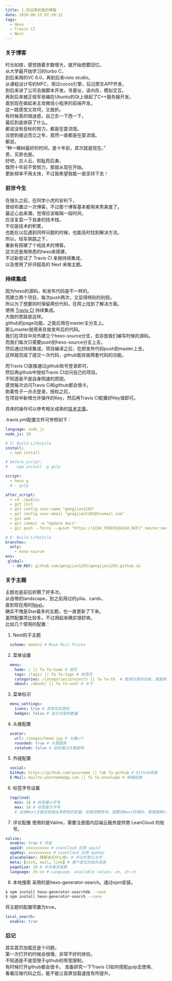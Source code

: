 ```yaml
---
title: 1.欢迎来到我的博客
date: 2020-06-15 07:39:12
tags:
  - Hexo
  - Travis CI
  - Next
---
```


### 关于博客
时光如梭，感觉随着岁数增大，就开始想要回忆。  
从大学最开始学习的turbo C，  
到后来用的VC 6.0，再到后来visio studio。  
从课程设计写的MFC，用过cocos引擎，玩过原生APP开发，  
到后来进了公司去做脚本开发，寻基址，读内存，模拟交互。  
再到后来被正规军收编在Ubuntu的Qt上做起了C++服务器开发。  
直到现在做起来主攻微信小程序的前端开发。  
这一路感觉又坎坷，又曲折。  
有时候真的很迷惑，自己东一下西一下，  
最后到底收获了什么。  
都说没有目标的努力，都是在耍流氓。  
没想到接近而立之年，竟然一直都是在耍流氓。  
都说，  
“种一棵树最好的时间，是十年前，其次就是现在。”  
恩，买房也是。  
好吧，古人云，知耻而后勇，  
既然十年前不曾努力，那就从现在开始。  
更新频率不用太快，不过我希望我能一直坚持下去！
  
<!-- more -->

### 前世今生
在很久之前，在同学小虎的安利下，  
曾经布置过一次博客，不过那个博客基本都用来秀美食了。  
最近心血来潮，觉得应该每隔一段时间，  
应该复盘一下自身的技术栈，  
不仅是技术的积累，  
也能在以后遇到同样问题的时候，也能及时找到解决方法。  
所以，轻车熟路之下，  
重新有搭建了个纯技术的博客。  
这次还是用熟悉的hexo来搭建，  
不过新尝试了 Travis CI 来做持续集成，  
以及使用了好评超高的 Next 来做主题。

### 持续集成
因为hexo的源码，和发布代码是不一样的。  
而建立两个项目，每次push两次，又显得特别的别扭。  
所以为了想要同时保留两份代码，在网上找到了解决方案。  
使用 [Travis CI](https://www.travis-ci.org/) 持续集成。  
大致的思路是这样。  
github的page功能，之能应用在master主分支上。  
那么master就用来存放发布后的代码。  
我们在项目中另外建立个hexo-source分支，去存放我们编写时候的源码。  
而我们每次只需要push到hexo-source分支上去，  
然后通过持续集成，项目编译之后，在把发布代码push到master上去，  
这样就完成了提交一次代码，github能存放两套代码的功能。  

而Travis CI直接通过github账号登录即可，  
然后再github中授权Travis CI访问自己的项目。  
不知道是不是自身网速的原因，  
感觉每次访问Travis CI和github都会很卡。  
耐着性子一点点登录，授权之后，  
在项目中新增允许操作的Key，然后再Travis CI配置好Key值即可。  

具体的操作可以参考相关成熟的[技术文章](https://www.jianshu.com/p/5691815b81b6)。  

.travis.yml配置文件可参照如下：  
``` yml
language: node_js
node_js: 10

# S: Build Lifecycle
install:
  - npm install

# before_script:
#  - npm install -g gulp

script:
  - hexo g
  # - gulp

after_script:
  - cd ./public
  - git init
  - git config user.name "gengjian1203"
  - git config user.email "gengjian1203@foxmail.com"
  - git add .
  - git commit -m "Update docs"
  - git push --force --quiet "https://${GH_TOKEN}@${GH_REF}" master:master

# E: Build LifeCycle
branches:
  only:
    - hexo-source
env:
 global:
   - GH_REF: github.com/gengjian1203/gengjian1203.github.io
```

### 关于主题
主题也是前后折腾了好多次。  
从自带的landscape，到之前用过的yilia、cards，  
直到现在用的[Next](https://github.com/theme-next/hexo-theme-next)。  
确实不愧是Star最多的主题，也一直更新了下来。  
虽然配置项比较多，不过用起来确实很舒爽。  
比如几个常用的配置：  
1. Next的子主题
``` yml
  scheme: Gemini # Muse Mist Pisces
```
2. 菜单设置
``` yml
  menu:
    home: / || fa fa-home # 首页
    tags: /tags/ || fa fa-tags # 标签页
    categories: /categories/projects || fa fa-th  # 套用分类的功能，直接跳转到分类的子文件夹
    about: /about/ || fa fa-user # 关于
```
3. 菜单标识
``` yml
  menu_settings:
    icons: true # 菜单现实图标
    badges: false # 显示内容的数量
```
4. 头像配置
``` yml
  avatar:
    url: /images/head.jpg # 头像url
    rounded: true # 头像圆角
    rotated: false # 鼠标略过头像旋转
```
5. 外链配置
``` yml
  social:
  GitHub: https://github.com/yourname || fab fa-github # Github链接
  E-Mail: mailto:yourname@qq.com || fa fa-envelope # 邮箱链接
```
6. 标签字号设置
``` yml
  tagcloud:
    min: 18 # 标签最小字号
    max: 18 # 标签最大字号
    # 话说Next主题没有抽出来颜色的变量，如果想要修改，就要改Next的源码，直接搜索tagcloud就能找得到对应CSS样式。
```
7. 评论配置
使用的是Valine，需要注册国内后端云服务提供商 LeanCloud 的账号。
``` yml
valine:
  enable: true # 开启
  appId: xxxxxxxxxx # LeanCloud 应用 appid
  appKey: xxxxxxxxxx # LeanCloud 应用 appkey
  placeholder: 随便说点什么吧~ # 评论栏默认文字
  meta: [nick, mail, link] # 客户提交的抬头信息
  pageSize: 10 # 评论每页条数
  language: zh-cn # Language, available values: en, zh-cn
```
8. 本地搜索
采用的是hexo-generator-search。通过npm安装。  
``` bash
$ npm install hexo-generator-searchdb --save
$ npm install hexo-generator-search --save
```
将主题的配置项置为true。
``` yml
local_search:
  enable: true
```

### 后记
其实首页加载还是个问题，  
第一次打开的时候会很慢，非常不好的体验。  
不知道是不是受限于github的带宽限制，  
有时候打开github都会很卡。
准备研究一下Travis CI如何搭配gulp去使用，  
看看压缩代码之后，能不能让首屏加载速度有所提升。  